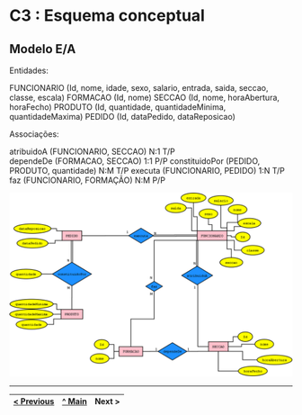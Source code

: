 # C3 : Esquema conceptual

## Modelo E/A
Entidades:

FUNCIONARIO (Id, nome, idade, sexo, salario, entrada, saida, seccao, classe, escala)
FORMACAO (Id, nome)
SECCAO (Id, nome, horaAbertura, horaFecho)
PRODUTO (Id, quantidade, quantidadeMinima, quantidadeMaxima)
PEDIDO (Id, dataPedido, dataReposicao)

Associações:

atribuidoA (FUNCIONARIO, SECCAO)   N:1   T/P                       
dependeDe (FORMACAO, SECCAO)   1:1   P/P
constituidoPor (PEDIDO, PRODUTO, quantidade)   N:M   T/P
executa (FUNCIONARIO, PEDIDO)   1:N   T/P
faz (FUNCIONARIO, FORMAÇÃO)   N:M   P/P


![Diagrama Modelo EA](https://github.com/TCM-SIBD05/TCM-SIBD05/blob/main/doc/rei/images/Diagrama.png)


---
[< Previous](rei02.md) | [^ Main](https://github.com/TCM-SIBD05/TCM-SIBD05) | Next >
:--- | :---: | ---: 
